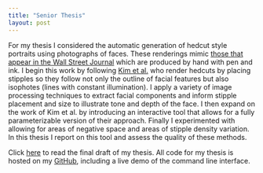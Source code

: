 ```yaml
---
title: "Senior Thesis"
layout: post
---
```


For my thesis I considered the automatic generation of hedcut style portraits using
photographs of faces. These renderings mimic [those that appear in the Wall Street Journal](https://www.wsj.com/articles/whats-in-a-hedcut-depends-how-its-made-11576537243) which are produced by hand with pen and ink. I begin this work by following
[Kim et al.](https://www.google.com/url?q=https://link.springer.com/chapter/10.1007/978-3-642-13544-6_17&sa=D&source=docs&ust=1689361687396235&usg=AOvVaw353E4GYy9igeK-XScLTizj) who render hedcuts by placing stipples so they follow not only the outline
of facial features but also isophotes (lines with constant illumination). I apply a
variety of image processing techniques to extract facial components and inform stipple
placement and size to illustrate tone and depth of the face. I then expand on the work
of Kim et al. by introducing an interactive tool that allows for a fully parameterizable
version of their approach. Finally I experimented with allowing for areas of negative
space and areas of stipple density variation. In this thesis I report on this tool and
assess the quality of these methods.

Click [here](./../Thesis.pdf) to read the final draft of my thesis. All code for my thesis is hosted on
my [GitHub](https://github.com/AriaKillebrewBruehl/senior-thesis), including a live demo of the command line interface.
